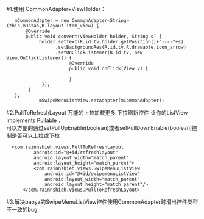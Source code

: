 #1.使用 CommonAdapter+ViewHolder：<br>
```
   mCommonAdapter = new CommonAdapter<String>(this,mDatas,R.layout.item_view) {
       @Override
       public void convert(ViewHolder holder, String s) {
            holder.setText(R.id.tv,holder.getPosition()+"----"+s)
                  .setBackgroundRes(R.id.tv,R.drawable.icon_arrow)
                  .setOnClickListener(R.id.tv, new View.OnClickListener() {
                       @Override
                       public void onClick(View v) {

                       }
             });
        }
   };
            mSwipeMenuListView.setAdapter(mCommonAdapter);
 ```
#2.PullToRefreshLayout 万能的上拉加载更多 下拉刷新控件 让你的ListView  implements Pullable ，<br>
  可以方便的通过setPullUpEnable(boolean)或者setPullDownEnable(boolean)控制是否可以上拉或下拉<br>
  ```
    <com.rainnshieh.views.PullToRefreshLayout
            android:id="@+id/refreshlayout"
            android:layout_width="match_parent"
            android:layout_height="match_parent">
            <com.rainnshieh.views.SwipeMenuListView
                android:id="@+id/swipemenuListView"
                android:layout_width="match_parent"
                android:layout_height="match_parent"/>
        </com.rainnshieh.views.PullToRefreshLayout>
```

#3.解决baoyz的SwipeMenuListView控件使用CommonAdapter时滑出控件类型不一致的bug<br>
